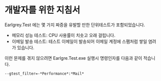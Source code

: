 # 개발자를 위한 지침서 #
Earlgrey.Test 에는 몇 가지 짜증을 유발할 만한 단위테스트가 포함되었습니다.

  * 메모리 성능 테스트: CPU 사용률이 치솟고 오래 걸립니다.
  * 이메일 발송 테스트: 테스트 이메일이 발송되어 이메일 계정에 스팸처럼 쌓일 염려가 있습니다.

이런 문제를 겪지 않으려면 Earlgre.Test.exe 실행시 명령인자를 다음과 같이 적습니다.

```
--gtest_filter=-*Performance*:*Mail*
```